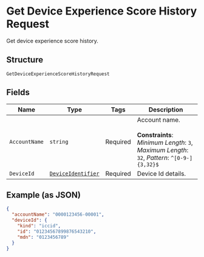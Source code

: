 
# Get Device Experience Score History Request

Get device experience score history.

## Structure

`GetDeviceExperienceScoreHistoryRequest`

## Fields

| Name | Type | Tags | Description |
|  --- | --- | --- | --- |
| `AccountName` | `string` | Required | Account name.<br><br>**Constraints**: *Minimum Length*: `3`, *Maximum Length*: `32`, *Pattern*: `^[0-9-]{3,32}$` |
| `DeviceId` | [`DeviceIdentifier`](../../doc/models/device-identifier.md) | Required | Device Id details. |

## Example (as JSON)

```json
{
  "accountName": "0000123456-00001",
  "deviceId": {
    "kind": "iccid",
    "id": "01234567899876543210",
    "mdn": "0123456789"
  }
}
```

